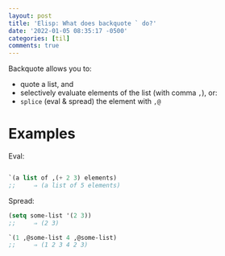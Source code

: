 ```yaml
---
layout: post
title: 'Elisp: What does backquote ` do?'
date: '2022-01-05 08:35:17 -0500'
categories: [til]
comments: true
---
```

Backquote allows you to:

-   quote a list, and
-   selectively evaluate elements of the list (with comma `,`), or:
-   `splice` (eval & spread) the element with `,@`

# Examples

Eval:

```lisp

`(a list of ,(+ 2 3) elements)
;;     ⇒ (a list of 5 elements)
```

Spread:

```lisp
(setq some-list '(2 3))
;;     ⇒ (2 3)

`(1 ,@some-list 4 ,@some-list)
;;     ⇒ (1 2 3 4 2 3)

```
